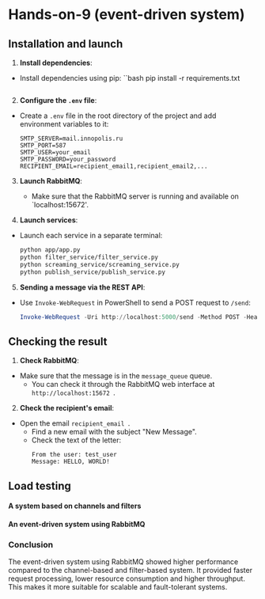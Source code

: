 # Hands-on-9 (event-driven system)
## Installation and launch

1. **Install dependencies**:
- Install dependencies using pip:
``bash
     pip install -r requirements.txt
     ```

2. **Configure the `.env` file**:
- Create a `.env` file in the root directory of the project and add environment variables to it:
     ```env
     SMTP_SERVER=mail.innopolis.ru
     SMTP_PORT=587
     SMTP_USER=your_email
     SMTP_PASSWORD=your_password
     RECIPIENT_EMAIL=recipient_email1,recipient_email2,...
     ```

3. **Launch RabbitMQ**:
   - Make sure that the RabbitMQ server is running and available on `localhost:15672'.

4. **Launch services**:
- Launch each service in a separate terminal:
     ```bash
     python app/app.py
     python filter_service/filter_service.py
     python screaming_service/screaming_service.py
     python publish_service/publish_service.py
     ```

5. **Sending a message via the REST API**:
- Use `Invoke-WebRequest` in PowerShell to send a POST request to `/send`:
     ```powershell
     Invoke-WebRequest -Uri http://localhost:5000/send -Method POST -Headers @{"Content-Type"="application/json"} -Body '{"user": "test_user", "message": "Hello, world!"}'
     ```

## Checking the result

1. **Check RabbitMQ**:
- Make sure that the message is in the `message_queue` queue.
   - You can check it through the RabbitMQ web interface at `http://localhost:15672 `.

2. **Check the recipient's email**:
- Open the email `recipient_email `.
   - Find a new email with the subject "New Message".
   - Check the text of the letter:
     ```
     From the user: test_user
     Message: HELLO, WORLD!
     ```

## Load testing

#### A system based on channels and filters



#### An event-driven system using RabbitMQ



### Conclusion

The event-driven system using RabbitMQ showed higher performance compared to the channel-based and filter-based system. It provided faster request processing, lower resource consumption and higher throughput. This makes it more suitable for scalable and fault-tolerant systems.
